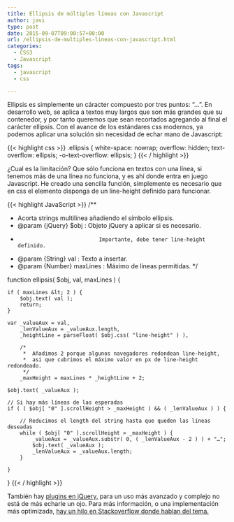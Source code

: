 ```yaml
---
title: Ellipsis de múltiples líneas con Javascript
author: javi
type: post
date: 2015-09-07T09:00:57+00:00
url: /ellipsis-de-multiples-lineas-con-javascript.html
categories:
  - CSS3
  - Javascript
tags:
  - javascript
  - css

---
```

Ellipsis es simplemente un cáracter compuesto por tres puntos: &#8220;…&#8221;. En desarrollo web, se aplica a textos muy largos que son más grandes que su contenedor, y por tanto queremos que sean recortados agregando al final el carácter ellipsis. Con el avance de los estándares css modernos, ya podemos aplicar una solución sin necesidad de echar mano de Javascript:

{{< highlight css >}}
.ellipsis {
    white-space: nowrap;
    overflow: hidden;
    text-overflow: ellipsis;
    -o-text-overflow: ellipsis;
}
{{< / highlight >}}

¿Cual es la limitación? Que sólo funciona en textos con una línea, si tenemos más de una línea no funciona, y es ahí donde entra en juego Javascript. He creado una sencilla función, simplemente es necesario que en css el elemento disponga de un line-height definido para funcionar.

{{< highlight JavaScript >}}
/**
 *  Acorta strings multilinea añadiendo el símbolo ellipsis.
 *  @param  {jQuery}  $obj     : Objeto jQuery a aplicar si es necesario.
 *                               Importante, debe tener line-height definido.
 *  @param  {String}  val      : Texto a insertar.
 *  @param  {Number}  maxLines : Máximo de líneas permitidas.
 */

function ellipsis( $obj, val, maxLines ) {

    if ( maxLines &lt; 2 ) {
        $obj.text( val );
        return;
    }

    var _valueAux = val,
        _lenValueAux = _valueAux.length,
        _heightLine = parseFloat( $obj.css( "line-height" ) ),

        /*
         *  Añadimos 2 porque algunos navegadores redondean line-height,
         *  asi que cubrimos el máximo valor en px de line-height redondeado.
         */
        _maxHeight = maxLines * _heightLine + 2;

    $obj.text( _valueAux );

    // Si hay más líneas de las esperadas
    if ( ( $obj[ "0" ].scrollHeight > _maxHeight ) && ( _lenValueAux ) ) {

        // Reducimos el length del string hasta que queden las líneas deseadas
        while ( $obj[ "0" ].scrollHeight > _maxHeight ) {
            _valueAux = _valueAux.substr( 0, ( _lenValueAux - 2 ) ) + "…";
            $obj.text( _valueAux );
            _lenValueAux = _valueAux.length;
        }

    }

}
{{< / highlight >}}

También hay [plugins en jQuery,][1] para un uso más avanzado y complejo no está de más echarle un ojo. Para más información, o una implementación más optimizada, [hay un hilo en Stackoverflow donde hablan del tema.][2]

 [1]: http://dotdotdot.frebsite.nl/
 [2]: http://stackoverflow.com/questions/536814/insert-ellipsis-into-html-tag-if-content-too-wide
